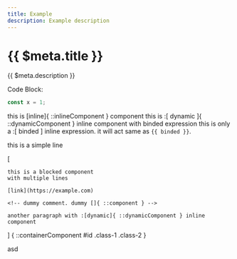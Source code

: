 ```yaml
---
title: Example
description: Example description
---
```


# {{ $meta.title }}

{{ $meta.description }}

Code Block:

```js
const x = 1;
```

<!-- everythin after this is ignored -->

this is [inline]{ ::inlineComponent } component
this is :[   dynamic   ]{ ::dynamicComponent } inline component with binded expression
this is only a :[ binded ] inline expression. it will act same as `{{ binded }}`.

this is a simple line

[

    this is a blocked component
    with multiple lines

    [link](https://example.com)

    <!-- dummy comment. dummy []{ ::component } -->

    another paragraph with :[dynamic]{ ::dynamicComponent } inline component
] { 
    ::containerComponent 
    #id
    .class-1
    .class-2
}

asd
